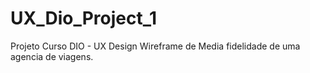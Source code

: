 # UX_Dio_Project_1

Projeto Curso DIO - UX Design
Wireframe de Media fidelidade de uma agencia de viagens.
